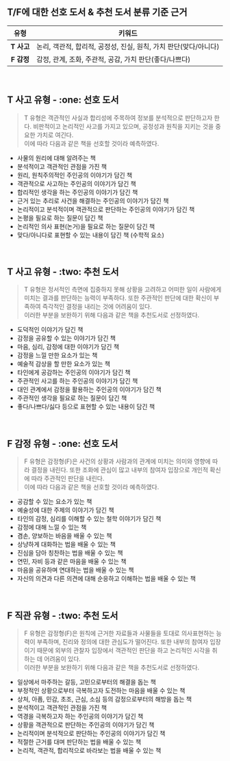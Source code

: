 <h2>T/F에 대한 선호 도서 & 추천 도서 분류 기준 근거</h2>

| 유형 | 키워드 |
| :---: | ----- |
| <b>T 사고</b> | 논리, 객관적, 합리적, 공정성, 진실, 원칙, 가치 판단(맞다/아니다) |
| <b>F 감정</b> | 감정, 관계, 조화, 주관적, 공감, 가치 판단(좋다/나쁘다) |

<br>
<h2>T 사고 유형 - :one: 선호 도서</h2>

> T 유형은 객관적인 사실과 합리성에 주목하여 정보를 분석적으로 판단하고자 한다. 비판적이고 논리적인 사고를 가지고 있으며, 공정성과 원칙을 지키는 것을 중요한 가치로 여긴다. <br>
> 이에 따라 다음과 같은 책을 선호할 것이라 예측하였다.

- 사물의 원리에 대해 알려주는 책
- 분석적이고 객관적인 관점을 가진 책
- 원리, 원칙주의적인 주인공의 이야기가 담긴 책
- 객관적으로 사고하는 주인공의 이야기가 담긴 책
- 합리적인 생각을 하는 주인공의 이야기가 담긴 책
- 근거 있는 추리로 사건을 해결하는 주인공의 이야기가 담긴 책
- 논리적이고 분석적이며 객관적으로 판단하는 주인공의 이야기가 담긴 책
- 논평을 필요로 하는 질문이 담긴 책
- 논리적인 의사 표현(논거)을 필요로 하는 질문이 담긴 책
- 맞다/아니다로 표현할 수 있는 내용이 담긴 책 (수학적 요소)

<br>
<h2>T 사고 유형 - :two: 추천 도서</h2>

> T 유형은 정서적인 측면에 집중하지 못해 상황을 고려하고 어떠한 일이 사람에게 미치는 결과를 판단하는 능력이 부족하다. 또한 주관적인 판단에 대한 확신이 부족하여 즉각적인 결정을 내리는 것에 어려움이 있다. <br>
> 이러한 부분을 보완하기 위해 다음과 같은 책을 추천도서로 선정하였다.

- 도덕적인 이야기가 담긴 책
- 감정을 공유할 수 있는 이야기가 담긴 책
- 마음, 심리, 감정에 대한 이야기가 담긴 책
- 감정을 느낄 만한 요소가 있는 책
- 예술적 감상을 할 만한 요소가 있는 책
- 타인에게 공감하는 주인공의 이야기가 담긴 책
- 주관적인 사고를 하는 주인공의 이야기가 담긴 책
- 대인 관계에서 감정을 활용하는 주인공의 이야기가 담긴 책
- 주관적인 생각을 필요로 하는 질문이 담긴 책
- 좋다/나쁘다/싫다 등으로 표현할 수 있는 내용이 담긴 책

<br>
<h2>F 감정 유형 - :one: 선호 도서</h2>

> F 유형은 감정형(F)은 사건의 상황과 사람과의 관계에 미치는 의미와 영향에 따라 결정을 내린다. 또한 조화에 관심이 많고 내부의 참여자 입장으로 개인적 확신에 따라 주관적인 판단을 내린다. <br>
> 이에 따라 다음과 같은 책을 선호할 것이라 예측하였다.

- 공감할 수 있는 요소가 있는 책
- 예술성에 대한 주제의 이야기가 담긴 책
- 타인의 감정, 심리를 이해할 수 있는 철학 이야기가 담긴 책
- 감정에 대해 느낄 수 있는 책
- 겸손, 양보하는 바음을 배울 수 있는 책
- 상냥하게 대화하는 법을 배울 수 있는 책
- 진심을 담아 칭찬하는 법을 배울 수 있는 책
- 연민, 자비 등과 같은 마음을 배울 수 있는 책
- 마음을 공유하며 연대하는 법을 배울 수 있는 책
- 자신의 의견과 다른 의견에 대해 순응하고 이해하는 법을 배울 수 있는 책

<br>
<h2>F 직관 유형 - :two: 추천 도서</h2>

> F 유형은 감정형(F)은 원칙에 근거한 자료들과 사물들을 토대로 의사표현하는 능력이 부족하며, 진리와 정의에 대한 관심도가 떨어진다. 또한 내부의 참여자 입장이기 때문에 외부의 관찰자 입장에서 객관적인 판단을 하고 논리적인 시각을 취하는 데 어려움이 있다. <br>
> 이러한 부분을 보완하기 위해 다음과 같은 책을 추천도서로 선정하였다.

- 일상에서 마주하는 갈등, 고민으로부터의 해결을 돕는 책
- 부정적인 상황으로부터 극복하고자 도전하는 마음을 배울 수 있는 책
- 상처, 아픔, 민감, 초조, 근심, 소심 등의 감정으로부터의 해방을 돕는 책
- 분석적이고 객관적인 관점을 가진 책
- 역경을 극복하고자 하는 주인공의 이야기가 담긴 책
- 상황을 객관적으로 판단하는 주인공의 이야기가 담긴 책
- 논리적이며 분석적으로 판단하는 주인공의 이야기가 담긴 책
- 적절한 근거를 대며 판단하는 법을 배울 수 있는 책
- 논리적, 객관적, 합리적으로 바라보는 법을 배울 수 있는 책
